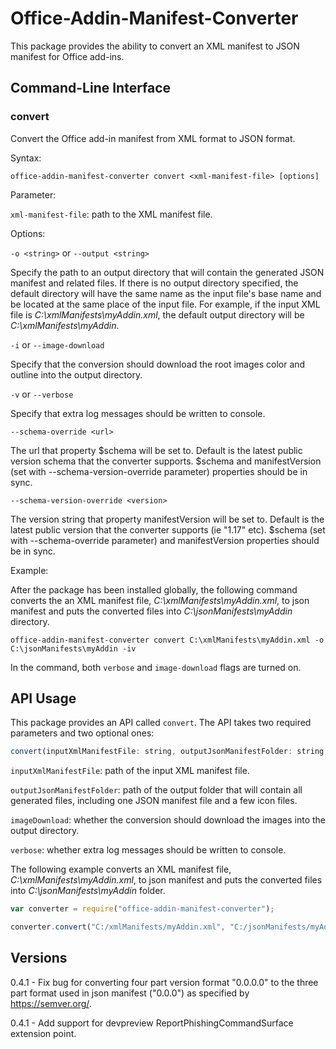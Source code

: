 # Office-Addin-Manifest-Converter

This package provides the ability to convert an XML manifest to JSON manifest for Office add-ins. 

## Command-Line Interface

### convert

Convert the Office add-in manifest from XML format to JSON format.

Syntax:

`office-addin-manifest-converter convert <xml-manifest-file> [options]`

Parameter:

`xml-manifest-file`: path to the XML manifest file.

Options:

`-o <string>` or `--output <string>`

Specify the path to an output directory that will contain the generated JSON manifest and related files. If there is no output directory specified, the default directory will have the same name as the input file's base name and be located at the same place of the input file. For example, if the input XML file is _C:\xmlManifests\myAddin.xml_, the default output directory will be _C:\xmlManifests\myAddin_.

`-i` or `--image-download`

Specify that the conversion should download the root images color and outline into the output directory.

`-v` or `--verbose`

Specify that extra log messages should be written to console.

`--schema-override <url>`

The url that property $schema will be set to. Default is the latest public version schema that the converter supports. $schema and manifestVersion (set with --schema-version-override parameter) properties should be in sync.

`--schema-version-override <version>`

The version string that property manifestVersion will be set to. Default is the latest public version that the converter supports (ie \"1.17\" etc). $schema (set with --schema-override parameter) and manifestVersion properties should be in sync.

Example:

After the package has been installed globally, the following command converts the an XML manifest file, _C:\xmlManifests\myAddin.xml_, to json manifest and puts the converted files into _C:\jsonManifests\myAddin_ directory.

`office-addin-manifest-converter convert C:\xmlManifests\myAddin.xml -o C:\jsonManifests\myAddin -iv`

In the command, both `verbose` and `image-download` flags are turned on.


## API Usage

This package provides an API called `convert`. The API takes two required parameters and two optional ones:

```js
convert(inputXmlManifestFile: string, outputJsonManifestFolder: string, imageDownload: boolean = false, verbose: boolean = false);
```

`inputXmlManifestFile`: path of the input XML manifest file. 

`outputJsonManifestFolder`: path of the output folder that will contain all generated files, including one JSON manifest file and a few icon files.

`imageDownload`: whether the conversion should download the images into the output directory.

`verbose`: whether extra log messages should be written to console.

The following example converts an XML manifest file, _C:\xmlManifests\myAddin.xml_, to json manifest and puts the converted files into _C:\jsonManifests\myAddin_ folder.

```js
var converter = require("office-addin-manifest-converter");

converter.convert("C:/xmlManifests/myAddin.xml", "C:/jsonManifests/myAddin", true, false);
```

## Versions

0.4.1 - Fix bug for converting four part version format "0.0.0.0" to the three part format used in json manifest ("0.0.0") as specified by https://semver.org/.

0.4.1 - Add support for devpreview ReportPhishingCommandSurface extension point.

